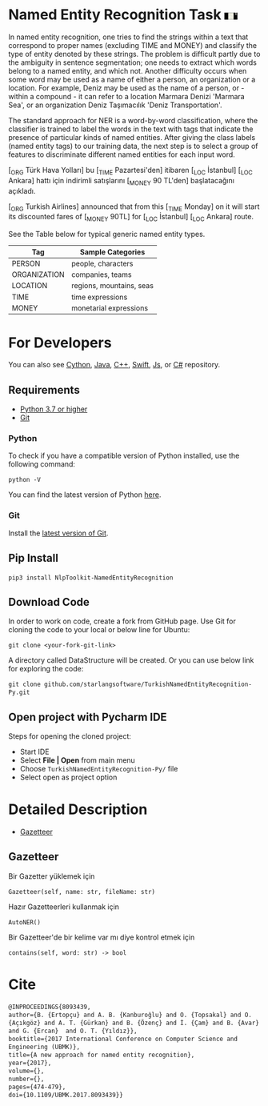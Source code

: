 Named Entity Recognition Task [<img src="https://github.com/StarlangSoftware/TurkishNamedEntityRecognition/blob/master/video.jpg" width="5%">](https://youtu.be/tuuc5W5oNPw)
============

In named entity recognition, one tries to find the strings within a text that correspond to proper names (excluding TIME and MONEY) and classify the type of entity denoted by these strings. The problem is difficult partly due to the ambiguity in sentence segmentation; one needs to extract which words belong to a named entity, and which not. Another difficulty occurs when some word may be used as a name of either a person, an organization or a location. For example, Deniz may be used as the name of a person, or - within a compound - it can refer to a location Marmara Denizi 'Marmara Sea', or an organization Deniz Taşımacılık 'Deniz Transportation'.

The standard approach for NER is a word-by-word classification, where the classifier is trained to label the words in the text with tags that indicate the presence of particular kinds of named entities. After giving the class labels (named entity tags) to our training data, the next step is to select a group of features to discriminate different named entities for each input word.

[<sub>ORG</sub> Türk Hava Yolları] bu [<sub>TIME</sub> Pazartesi'den] itibaren [<sub>LOC</sub> İstanbul] [<sub>LOC</sub> Ankara] hattı için indirimli satışlarını [<sub>MONEY</sub> 90 TL'den] başlatacağını açıkladı.

[<sub>ORG</sub> Turkish Airlines] announced that from this [<sub>TIME</sub> Monday] on it will start its discounted fares of [<sub>MONEY</sub> 90TL] for [<sub>LOC</sub> İstanbul] [<sub>LOC</sub> Ankara] route.

See the Table below for typical generic named entity types.

|Tag|Sample Categories|
|---|---|
|PERSON|people, characters|
|ORGANIZATION|companies, teams|
|LOCATION|regions, mountains, seas|
|TIME|time expressions|
|MONEY|monetarial expressions|

For Developers
============

You can also see [Cython](https://github.com/starlangsoftware/TurkishNamedEntityRecognition-Cy), [Java](https://github.com/starlangsoftware/TurkishNamedEntityRecognition), [C++](https://github.com/starlangsoftware/TurkishNamedEntityRecognition-CPP), [Swift](https://github.com/starlangsoftware/TurkishNamedEntityRecognition-Swift), [Js](https://github.com/starlangsoftware/TurkishNamedEntityRecognition-Js), or [C#](https://github.com/starlangsoftware/TurkishNamedEntityRecognition-CS) repository.

## Requirements

* [Python 3.7 or higher](#python)
* [Git](#git)

### Python 

To check if you have a compatible version of Python installed, use the following command:

    python -V
    
You can find the latest version of Python [here](https://www.python.org/downloads/).

### Git

Install the [latest version of Git](https://git-scm.com/book/en/v2/Getting-Started-Installing-Git).

## Pip Install

	pip3 install NlpToolkit-NamedEntityRecognition

## Download Code

In order to work on code, create a fork from GitHub page. 
Use Git for cloning the code to your local or below line for Ubuntu:

	git clone <your-fork-git-link>

A directory called DataStructure will be created. Or you can use below link for exploring the code:

	git clone github.com/starlangsoftware/TurkishNamedEntityRecognition-Py.git

## Open project with Pycharm IDE

Steps for opening the cloned project:

* Start IDE
* Select **File | Open** from main menu
* Choose `TurkishNamedEntityRecognition-Py/` file
* Select open as project option

Detailed Description
============

+ [Gazetteer](#gazetteer)

## Gazetteer

Bir Gazetter yüklemek için

	Gazetteer(self, name: str, fileName: str)

Hazır Gazetteerleri kullanmak için

	AutoNER()

Bir Gazetteer'de bir kelime var mı diye kontrol etmek için

	contains(self, word: str) -> bool

# Cite

	@INPROCEEDINGS{8093439,
  	author={B. {Ertopçu} and A. B. {Kanburoğlu} and O. {Topsakal} and O. {Açıkgöz} and A. T. {Gürkan} and B. {Özenç} and İ. {Çam} and B. {Avar} and G. {Ercan} 	and O. T. {Yıldız}},
  	booktitle={2017 International Conference on Computer Science and Engineering (UBMK)}, 
  	title={A new approach for named entity recognition}, 
  	year={2017},
  	volume={},
  	number={},
  	pages={474-479},
  	doi={10.1109/UBMK.2017.8093439}}
